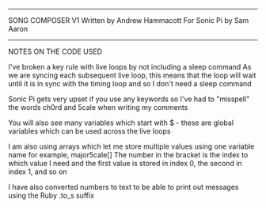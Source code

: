 -------------------------------------------------------------------------------------------

  SONG COMPOSER V1
    Written by Andrew Hammacott
    For Sonic Pi by Sam Aaron

-------------------------------------------------------------------------------------------

 NOTES ON THE CODE USED

 I've broken a key rule with live loops by not including a sleep command
  As we are syncing each subsequent live loop, this means that the loop will wait
  until it is in sync with the timing loop and so I don't need a sleep command

 Sonic Pi gets very upset if you use any keywords
  so I've had to "misspell" the words ch0rd and 5cale when writing my comments

 You will also see many variables which start with $ - these are global variables
  which can be used across the live loops

 I am also using arrays which let me store multiple values using one variable name
  for example, major5cale[]
  The number in the bracket is the index to which value I need
  and the first value is stored in index 0, the second in index 1, and so on

 I have also converted numbers to text to be able to print out messages
  using the Ruby .to_s suffix
